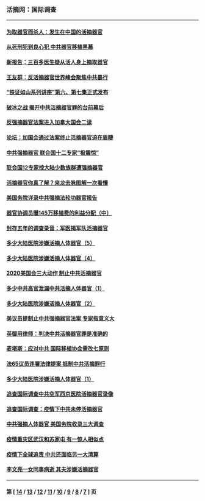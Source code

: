 ### 活摘网：国际调查
---
#### [为取器官而杀人：发生在中国的活摘器官](../../pages/nf5947/n13794731.md?08240430) 
#### [从死刑犯到良心犯 中共器官移植黑幕](../../pages/nf5947/n13764669.md?08240430) 
#### [新报告：三百多医生疑从活人身上摘取器官](../../pages/nf5947/n13703044.md?08240430) 
#### [王友群：反活摘器官世界峰会聚焦中共暴行](../../pages/nf5947/n13250738.md?08240430) 
#### [“铁证如山系列讲座”第六、第七集正式发布](../../pages/nf5947/n13106287.md?08240430) 
#### [破冰之战 揭开中共活摘器官罪的台前幕后](../../pages/nf5947/n13082457.md?08240430) 
#### [反强摘器官法案进入加拿大国会二读](../../pages/nf5947/n13033450.md?08240430) 
#### [论坛：加国会通过法案终止活摘器官迫在眉睫](../../pages/nf5947/n13029839.md?08240430) 
#### [中共强摘器官 联合国十二专家“极震惊”](../../pages/nf5947/n13024313.md?08240430) 
#### [联合国12专家控大陆少数族群遭强摘器官](../../pages/nf5947/n13023877.md?08240430) 
#### [活摘器官你真了解？来龙去脉图解一次看懂](../../pages/nf5947/n13013820.md?08240430) 
#### [美国务院详录中共强摘法轮功器官报告](../../pages/nf5947/n12944519.md?08240430) 
#### [器官协调员曝145万移植费的利益分配（中）](../../pages/nf5947/n12894547.md?08240430) 
#### [封存五年的调查录音：军医揭军队活摘器官](../../pages/nf5947/n12798692.md?08240430) 
#### [多少大陆医院涉嫌活摘人体器官（5）](../../pages/nf5947/n12768383.md?08240430) 
#### [多少大陆医院涉嫌活摘人体器官（4）](../../pages/nf5947/n12664434.md?08240430) 
#### [2020美国会三大动作 制止中共活摘器官](../../pages/nf5947/n12682004.md?08240430) 
#### [多少中共高官泄漏中共活摘人体器官（1）](../../pages/nf5947/n12671234.md?08240430) 
#### [多少大陆医院涉嫌活摘人体器官（2）](../../pages/nf5947/n12655589.md?08240430) 
#### [美议员提制止中共强摘器官法案 专家指意义大](../../pages/nf5947/n12630561.md?08240430) 
#### [英御用律师：判决中共活摘器官罪是准确的](../../pages/nf5947/n12580740.md?08240430) 
#### [麦塔斯：应对中共 国际移植协会需改七原则](../../pages/nf5947/n12514711.md?08240430) 
#### [法65议员连署法律提案 抵制中共活摘罪行](../../pages/nf5947/n12437047.md?08240430) 
#### [多少大陆医院涉嫌活摘人体器官（1）](../../pages/nf5947/n12414284.md?08240430) 
#### [追查国际调查中共空军西京医院活摘器官录像](../../pages/nf5947/n12348837.md?08240430) 
#### [追查国际调查：疫情下中共未停活摘器官](../../pages/nf5947/n12273415.md?08240430) 
#### [中共强摘人体器官 美国务院收录三大调查](../../pages/nf5947/n12181488.md?08240430) 
#### [疫情重灾区武汉和苏家屯 有一惊人相似点](../../pages/nf5947/n12150824.md?08240430) 
#### [疫情下全球追责 中共还面临另一大清算](../../pages/nf5947/n12070397.md?08240430) 
#### [李文亮一女同事病逝 其夫涉嫌活摘器官](../../pages/nf5947/n11957882.md?08240430) 

---
#### 第 [ [14](./14.md?08240430) / [13](./13.md?08240430) / [12](./12.md?08240430) / [11](./11.md?08240430) / [10](./10.md?08240430) / [9](./9.md?08240430) / [8](./8.md?08240430) / [7](./7.md?08240430) ] 页
